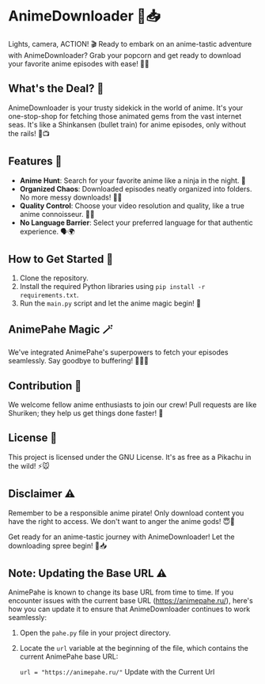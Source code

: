 # AnimeDownloader 🍿📥

Lights, camera, ACTION! 🎬 Ready to embark on an anime-tastic adventure with AnimeDownloader? Grab your popcorn and get ready to download your favorite anime episodes with ease! 🍿✨

## What's the Deal? 🤔

AnimeDownloader is your trusty sidekick in the world of anime. It's your one-stop-shop for fetching those animated gems from the vast internet seas. It's like a Shinkansen (bullet train) for anime episodes, only without the rails! 🚄📺

## Features 🌟

- **Anime Hunt**: Search for your favorite anime like a ninja in the night. 🦸
- **Organized Chaos**: Downloaded episodes neatly organized into folders. No more messy downloads! 📁✨
- **Quality Control**: Choose your video resolution and quality, like a true anime connoisseur. 📐👀
- **No Language Barrier**: Select your preferred language for that authentic experience. 🗣️🌍

## How to Get Started 🚀

1. Clone the repository.
2. Install the required Python libraries using `pip install -r requirements.txt`.
3. Run the `main.py` script and let the anime magic begin! 🧙

## AnimePahe Magic 🪄

We've integrated AnimePahe's superpowers to fetch your episodes seamlessly. Say goodbye to buffering! 🧙‍♂️🎩

## Contribution 💪

We welcome fellow anime enthusiasts to join our crew! Pull requests are like Shuriken; they help us get things done faster! 🥷

## License 📜

This project is licensed under the GNU License. It's as free as a Pikachu in the wild! ⚡🐭


## Disclaimer ⚠️

Remember to be a responsible anime pirate! Only download content you have the right to access. We don't want to anger the anime gods! 😇🙏

Get ready for an anime-tastic journey with AnimeDownloader! Let the downloading spree begin! 🌟📥

## Note: Updating the Base URL ⚠️

AnimePahe is known to change its base URL from time to time. If you encounter issues with the current base URL (https://animepahe.ru/), here's how you can update it to ensure that AnimeDownloader continues to work seamlessly:

1. Open the `pahe.py` file in your project directory.

2. Locate the `url` variable at the beginning of the file, which contains the current AnimePahe base URL:

   `url = "https://animepahe.ru/"`
   Update with the Current Url
